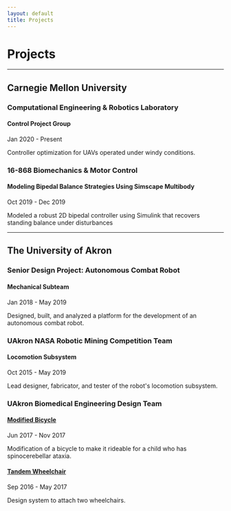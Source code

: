 ```yaml
---
layout: default
title: Projects
---
```


# Projects

---

## Carnegie Mellon University 

### Computational Engineering & Robotics Laboratory

#### Control Project Group
Jan 2020 - Present

Controller optimization for UAVs operated under windy conditions.

### 16-868 Biomechanics & Motor Control

#### Modeling Bipedal Balance Strategies Using Simscape Multibody
Oct 2019 - Dec 2019

Modeled a robust 2D bipedal controller using Simulink that recovers standing balance under disturbances

---

## The University of Akron

### Senior Design Project: Autonomous Combat Robot

#### Mechanical Subteam
Jan 2018 - May 2019

Designed, built, and analyzed a platform for the development of an autonomous combat robot.

### UAkron NASA Robotic Mining Competition Team

#### Locomotion Subsystem

Oct 2015 - May 2019

Lead designer, fabricator, and tester of the robot's locomotion subsystem. 

### UAkron Biomedical Engineering Design Team

#### [Modified Bicycle](http://fox8.com/2017/12/06/norton-six-year-old-gets-to-ride-a-bike-thanks-to-biomed-students-engineers/)

Jun 2017 - Nov 2017

Modification of a bicycle to make it rideable for a child who has spinocerebellar ataxia.

#### [Tandem Wheelchair](http://fox8.com/2017/08/11/university-of-akron-students-design-unique-wheelchair-to-help-two-children/)

Sep 2016 - May 2017

Design system to attach two wheelchairs.